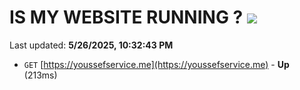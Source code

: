 # IS MY WEBSITE RUNNING ? [![](https://img.shields.io/static/v1?label=Sponsor&message=%E2%9D%A4&logo=GitHub&color=%23fe8e86)](https://github.com/sponsors/Youssef-Lehmam)

Last updated: **5/26/2025, 10:32:43 PM**

- `GET` [https://youssefservice.me](https://youssefservice.me) - **Up** (213ms)
